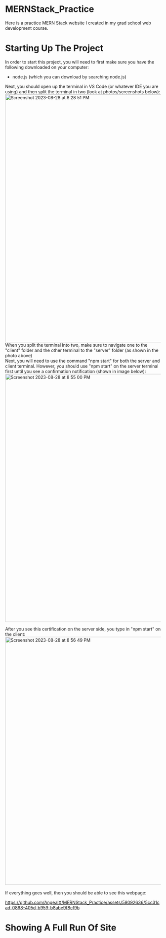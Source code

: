 # MERNStack_Practice

Here is a practice MERN Stack website I created in my grad school web development course.

# Starting Up The Project

In order to start this project, you will need to first make sure you have the following downloaded on your computer:

- node.js (which you can download by searching node.js)

Next, you should open up the terminal in VS Code (or whatever IDE you are using) and then split the terminal in two (look at photos/screenshots below):
<br>
<img width="800" alt="Screenshot 2023-08-28 at 8 28 51 PM" src="https://github.com/AngealX/MERNStack_Practice/assets/58092636/6223f4cc-9af6-4458-8baf-5377ccad2429">
<br>
When you split the terminal into two, make sure to navigate one to the "client" folder and the other terminal to the "server" folder (as shown in the photo above)
<br>
Next, you will need to use the command "npm start" for both the server and client terminal. However, you should use "npm start" on the server terminal first until you see a confirmation notification (shown in image below):
<br>
<img width="800" alt="Screenshot 2023-08-28 at 8 55 00 PM" src="https://github.com/AngealX/MERNStack_Practice/assets/58092636/5882feb8-b5b5-48ee-a791-c07e8afc5514">
<br>

After you see this certification on the server side, you type in "npm start" on the client:
<br>
<img width="800" alt="Screenshot 2023-08-28 at 8 56 49 PM" src="https://github.com/AngealX/MERNStack_Practice/assets/58092636/825ab736-a26b-41ca-a098-f80b8cda09a5">
<br>
<br>
If everything goes well, then you should be able to see this webpage:

https://github.com/AngealX/MERNStack_Practice/assets/58092636/5cc31cad-0868-405d-b959-b8abe9f8cf9b

# Showing A Full Run Of Site
